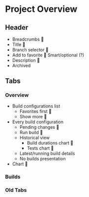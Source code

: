 # Project Overview

## Header
* Breadcrumbs  :checkered_flag:
* Title :checkered_flag:
* Branch selector :checkered_flag:
* Add to favorite :checkered_flag:
			Smart/optional (?)
* Description :checkered_flag:
* Archived

## Tabs
### Overview
* Build configurations list  
	* Favorites first  :checkered_flag:
	* Show more  :checkered_flag:
* Every build configuration  
	* Pending changes  :checkered_flag:
	* Run build  :checkered_flag:
	* Historical view  
		* Build durations chart  :checkered_flag:
		* Tests chart  :checkered_flag:
	* Latest/running build details
	* No builds presentation
* Chart :checkered_flag:

### Builds
### Old Tabs
